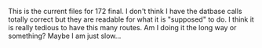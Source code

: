This is the current files for 172 final.
I don't think I have the datbase calls totally correct but they are readable for what it is "supposed" to do. 
I think it is really tedious to have this many routes. Am I doing it the long way or something? Maybe I am just slow...
